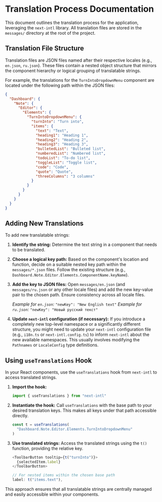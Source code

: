 # Translation Process Documentation

This document outlines the translation process for the application, leveraging the `next-intl` library. All translation files are stored in the `messages/` directory at the root of the project.

## Translation File Structure

Translation files are JSON files named after their respective locales (e.g., `en.json`, `ru.json`). These files contain a nested object structure that mirrors the component hierarchy or logical grouping of translatable strings.

For example, the translations for the `TurnIntoDropdownMenu` component are located under the following path within the JSON files:

```json
{
  "Dashboard": {
    "Note": {
      "Editor": {
        "Elements": {
          "TurnIntoDropdownMenu": {
            "turnInto": "Turn into",
            "items": {
              "text": "Text",
              "heading1": "Heading 1",
              "heading2": "Heading 2",
              "heading3": "Heading 3",
              "bulletedList": "Bulleted list",
              "numberedList": "Numbered list",
              "todoList": "To-do list",
              "toggleList": "Toggle list",
              "code": "Code",
              "quote": "Quote",
              "threeColumns": "3 columns"
            }
          }
        }
      }
    }
  }
}
```

## Adding New Translations

To add new translatable strings:

1.  **Identify the string:** Determine the text string in a component that needs to be translated.
2.  **Choose a logical key path:** Based on the component's location and function, decide on a suitable nested key path within the `messages/*.json` files. Follow the existing structure (e.g., `Dashboard.Note.Editor.Elements.ComponentName.keyName`).
3.  **Add the key to JSON files:** Open `messages/en.json` (and `messages/ru.json` or any other locale files) and add the new key-value pair to the chosen path. Ensure consistency across all locale files.

    _Example for `en.json`:_ `"newKey": "New English text"`
    _Example for `ru.json`:_ `"newKey": "Новый русский текст"`

4.  **Update `next-intl` configuration (if necessary):** If you introduce a completely new top-level namespace or a significantly different structure, you might need to update your `next-intl` configuration file (e.g., `i18n.ts` or `next-intl.config.ts`) to inform `next-intl` about the new available namespaces. This usually involves modifying the `Pathnames` or `LocaleConfig` type definitions.

## Using `useTranslations` Hook

In your React components, use the `useTranslations` hook from `next-intl` to access translated strings.

1.  **Import the hook:**

    ```typescript
    import { useTranslations } from "next-intl"
    ```

2.  **Instantiate the hook:** Call `useTranslations` with the base path to your desired translation keys. This makes all keys under that path accessible directly.

    ```typescript
    const t = useTranslations(
      "Dashboard.Note.Editor.Elements.TurnIntoDropdownMenu"
    )
    ```

3.  **Use translated strings:** Access the translated strings using the `t()` function, providing the relative key.

    ```typescript
    <ToolbarButton tooltip={t("turnInto")}>
      {selectedItem.label}
    </ToolbarButton>

    // For nested items within the chosen base path
    label: t("items.text"),
    ```

This approach ensures that all translatable strings are centrally managed and easily accessible within your components.

